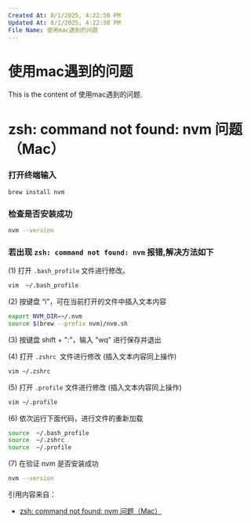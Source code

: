 ```yaml
---
Created At: 8/1/2025, 4:22:50 PM
Updated At: 8/1/2025, 4:22:50 PM
File Name: 使用mac遇到的问题
---
```


# 使用mac遇到的问题

This is the content of 使用mac遇到的问题.

# zsh: command not found: nvm 问题（Mac）

### 打开终端输入
```bash
brew install nvm
```
### 检查是否安装成功
```bash
nvm --version
```
### 若出现 `zsh: command not found: nvm` 报错,解决方法如下

(1) 打开 `.bash_profile` 文件进行修改。

```bash
vim  ~/.bash_profile
```
(2) 按键盘 “i”，可在当前打开的文件中插入文本内容

```bash
export NVM_DIR=~/.nvm
source $(brew --prefix nvm)/nvm.sh
```
(3) 按键盘 shift + ":"，输入 "wq" 进行保存并退出

(4) 打开 `.zshrc `文件进行修改 (插入文本内容同上操作)

```bash
vim ~/.zshrc
```
(5) 打开 `.profile` 文件进行修改 (插入文本内容同上操作)

```bash
vim ~/.profile
```
(6)  依次运行下面代码，进行文件的重新加载

```bash
source  ~/.bash_profile
source  ~/.zshrc
source  ~/.profile
```

(7) 在验证 nvm 是否安装成功

```bash
nvm --version
```

引用内容来自：
- [zsh: command not found: nvm 问题（Mac）](https://blog.csdn.net/qq_50386946/article/details/143053977?spm=1001.2101.3001.6650.5&utm_medium=distribute.pc_relevant.none-task-blog-2%7Edefault%7EBlogCommendFromBaidu%7ERate-5-143053977-blog-137523394.235%5Ev43%5Epc_blog_bottom_relevance_base2&depth_1-utm_source=distribute.pc_relevant.none-task-blog-2%7Edefault%7EBlogCommendFromBaidu%7ERate-5-143053977-blog-137523394.235%5Ev43%5Epc_blog_bottom_relevance_base2&utm_relevant_index=9)
